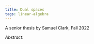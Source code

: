 ```yaml
---
title: Dual spaces
tags: linear-algebra
---
```


A senior thesis by Samuel Clark, Fall 2022<!--more-->

*Abstract*: